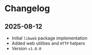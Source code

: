 # Changelog

## 2025-08-12

- Initial `libweb` package implementation
- Added web utilities and `HTTP` helpers
- Version `v1.0.0`
